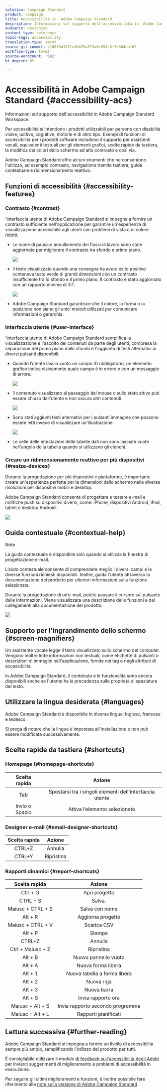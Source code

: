 ```yaml
---
solution: Campaign Standard
product: campaign
title: Accessibilità in  Adobe Campaign Standard
description: Informazioni sul supporto dell'accessibilità in  Adobe Campaign Standard Workspace.
audience: designing
content-type: reference
topic-tags: accessibility
translation-type: tm+mt
source-git-commit: c10633d1371cd6475a573a8c851c5f7e364baf62
workflow-type: tm+mt
source-wordcount: '682'
ht-degree: 0%

---
```



# Accessibilità in  Adobe Campaign Standard {#accessibility-acs}

Informazioni sul supporto dell&#39;accessibilità in  Adobe Campaign Standard Workspace.

Per accessibilità si intendono i prodotti utilizzabili per persone con disabilità visive, uditive, cognitive, motorie e di altro tipo. Esempi di funzioni di accessibilità per i prodotti software includono il supporto per assistenti vocali, equivalenti testuali per gli elementi grafici, scelte rapide da tastiera, la modifica dei colori dello schermo ad alto contrasto e così via.

 Adobe Campaign Standard offre alcuni strumenti che ne consentono l&#39;utilizzo, ad esempio contrasto, navigazione tramite tastiera, guida contestuale e ridimensionamento reattivo.

## Funzioni di accessibilità {#accessibility-features}

### Contrasto {#contrast}

&#39;interfaccia utente di Adobe Campaign Standard si impegna a fornire un contrasto sufficiente nell&#39;applicazione per garantire un&#39;esperienza di visualizzazione accessibile agli utenti con problemi di vista o di colore ridotti.

* Le icone di pausa e annullamento dei flussi di lavoro sono state aggiornate per migliorare il contrasto tra sfondo e primo piano.

   ![](assets/accessibility_1.png)

* Il testo visualizzato quando una consegna ha avuto esito positivo conteneva testo verde di grandi dimensioni con un contrasto insufficiente tra lo sfondo e il primo piano. Il contrasto è stato aggiornato con un rapporto minimo di 3:1.

   ![](assets/accessibility_2.png)

*  Adobe Campaign Standard garantisce che il colore, la forma o la posizione non siano gli unici metodi utilizzati per comunicare informazioni o gerarchia.

### Interfaccia utente {#user-interface}

&#39;interfaccia utente di Adobe Campaign Standard semplifica la visualizzazione e l&#39;ascolto dei contenuti da parte degli utenti, compresa la separazione del primo piano dallo sfondo e l&#39;aggiunta di testi alternativi ai diversi pulsanti disponibili.

* Quando l’utente lascia vuoto un campo ID obbligatorio, un elemento grafico indica visivamente quale campo è in errore e con un messaggio di errore.

   ![](assets/accessibility_3.png)

* Il contenuto visualizzato al passaggio del mouse o sullo stato attivo può essere chiuso dall&#39;utente e non oscura altri contenuti.

   ![](assets/accessibility_4.png)

* Sono stati aggiunti testi alternativi per i pulsanti immagine che possono essere letti invece di visualizzare un&#39;illustrazione.

   ![](assets/accessibility_5.png)

* Le celle delle intestazioni delle tabelle dati non sono lasciate vuote nell&#39;angolo della tabella quando si utilizzano gli elenchi.

### Creare un ridimensionamento reattivo per più dispositivi {#resize-devices}

Durante la progettazione per più dispositivi e piattaforme, è importante creare un&#39;esperienza perfetta per le dimensioni dello schermo nelle diverse risoluzioni per dispositivi mobili e desktop.

 Adobe Campaign Standard consente di progettare e testare e-mail e notifiche push su dispositivi diversi, come: iPhone, dispositivi Android, iPad, tablet e desktop Android.

![](assets/accessibility_6.png)

## Guida contestuale {#contextual-help}

>[!NOTE]
>
> La guida contestuale è disponibile solo quando si utilizza la finestra di progettazione e-mail.

L’aiuto contestuale consente di comprendere meglio i diversi campi e le diverse funzioni richiesti disponibili. Inoltre, guida l&#39;utente attraverso la documentazione del prodotto per ulteriori informazioni sulla funzione selezionata.

Durante la progettazione di un’e-mail, potete passare il cursore sul pulsante delle informazioni. Viene visualizzata una descrizione delle funzioni e dei collegamenti alla documentazione del prodotto.

![](assets/accessibility_7.png)

## Supporto per l&#39;ingrandimento dello schermo {#screen-magnifiers}

Un assistente vocale legge il testo visualizzato sullo schermo del computer. Vengono inoltre lette informazioni non testuali, come etichette di pulsanti o descrizioni di immagini nell&#39;applicazione, fornite nei tag o negli attributi di accessibilità.

In  Adobe Campaign Standard, il contenuto e le funzionalità sono ancora disponibili anche se l&#39;utente ha la precedenza sulle proprietà di spaziatura del testo.

## Utilizzare la lingua desiderata {#languages}

 Adobe Campaign Standard è disponibile in diverse lingue: Inglese, francese e tedesco.

Si prega di notare che la lingua è impostata all&#39;installazione e non può essere modificata successivamente.

## Scelte rapide da tastiera {#shortcuts}

### Homepage {#homepage-shortcuts}

| Scelta rapida | Azione |
|:-:|:-:|
| Tab | Spostarsi tra i singoli elementi dell&#39;interfaccia utente |
| Invio o Spazio | Attiva l’elemento selezionato |

### Designer e-mail {#email-designer-shortcuts}

| Scelta rapida | Azione |
|:-:|:-:|
| CTRL+Z | Annulla |
| CTRL+Y | Ripristina |

### Rapporti dinamici {#report-shortcuts}

| Scelta rapida | Azione |
|:-:|:-:|
| Ctrl + O | Apri progetto |
| CTRL + S | Salva. |
| Maiusc + CTRL + S | Salva con nome |
| Alt + R | Aggiorna progetto |
| Maiusc + CTRL + V | Scarica CSV |
| Alt + P | Stampa |
| CTRL+Z | Annulla |
| Ctrl + Maiusc + Z | Ripristina |
| Alt + B | Nuovo pannello vuoto |
| Alt + A | Nuova forma libera |
| Alt + 1 | Nuova tabella a forma libera |
| Alt + 2 | Nuova riga |
| Alt + 3 | Nuova barra |
| Alt + S | Invia rapporto ora |
| Maiusc + Alt + S | Invia rapporto secondo programma |
| Maiusc = Alt + L | Rapporti pianificati |

## Lettura successiva {#further-reading}

 Adobe Campaign Standard si impegna a fornire un livello di accessibilità sempre più ampio, semplificando l&#39;utilizzo del prodotto per tutti.

È consigliabile utilizzare il modulo [ di feedback sull&#39;accessibilità degli Adobi](https://www.adobe.com/accessibility/feedback.html) per inviarci suggerimenti di miglioramento e problemi di accessibilità in esecuzione.

Per seguire gli ultimi miglioramenti e funzioni, è inoltre possibile fare riferimento alle [ note sulla versione di Adobe Campaign Standard](https://experienceleague.adobe.com/docs/campaign-standard/using/release-notes/release-notes.html?lang=en#release-notes).